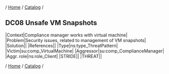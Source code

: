/ [Home](/acctp/) / [Catalog](/acctp/catalog/) /

## DC08 Unsafe VM Snapshots

|Context|Compliance manager works with virtual machine|
|Problem|Security issues, related to management of VM snapshots|
|Solution||
|References||
|Type|ns:type_ThreatPattern|
|Victim|su:comp_VirtualMachine|
|Aggressor|su:comp_ComplianceManager|
|Aggr. role|ns:role_Client|
|STRIDE||
|THREAT||

/ [Home](/acctp/) / [Catalog](/acctp/catalog/) /
